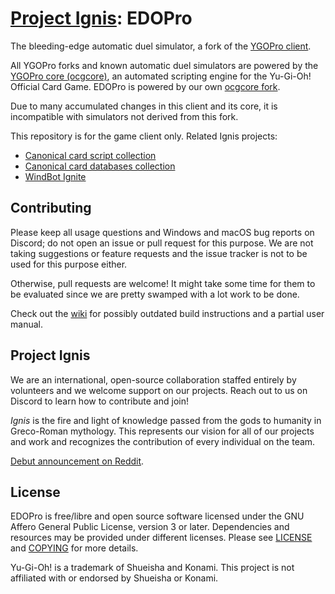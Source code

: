 # [Project Ignis](https://github.com/ProjectIgnis): EDOPro

The bleeding-edge automatic duel simulator, a fork of the [YGOPro client](https://github.com/Fluorohydride/ygopro).

All YGOPro forks and known automatic duel simulators are powered by the [YGOPro core (ocgcore)](https://github.com/Fluorohydride/ygopro-core), an automated scripting engine for the Yu-Gi-Oh! Official Card Game. EDOPro is powered by our own [ocgcore fork](https://github.com/edo9300/ygopro-core).

Due to many accumulated changes in this client and its core, it is incompatible with simulators not derived from this fork.

This repository is for the game client only. Related Ignis projects:
- [Canonical card script collection](https://github.com/ProjectIgnis/CardScripts)
- [Canonical card databases collection](https://github.com/ProjectIgnis/BabelCdb)
- [WindBot Ignite](https://github.com/ProjectIgnis/windbot/)

## Contributing

Please keep all usage questions and Windows and macOS bug reports on Discord; do not open an issue or pull request for this purpose.
We are not taking suggestions or feature requests and the issue tracker is not to be used for this purpose either.

Otherwise, pull requests are welcome! It might take some time for them to be evaluated since we are pretty swamped with a lot work to be done.

Check out the [wiki](https://github.com/edo9300/edopro/wiki/) for possibly outdated build instructions and a partial user manual.

## Project Ignis

We are an international, open-source collaboration staffed entirely by volunteers and we welcome support on our projects.
Reach out to us on Discord to learn how to contribute and join!

_Ignis_ is the fire and light of knowledge passed from the gods to humanity in Greco-Roman mythology.
This represents our vision for all of our projects and work and recognizes the contribution of every individual on the team.

[Debut announcement on Reddit](https://www.reddit.com/r/yugioh/comments/fvdn7v/presenting_project_ignis_edopro_the_opensource/).

## License

EDOPro is free/libre and open source software licensed under the GNU Affero General Public License, version 3 or later.
Dependencies and resources may be provided under different licenses.
Please see [LICENSE](https://github.com/edo9300/edopro/blob/master/LICENSE) and [COPYING](https://github.com/edo9300/edopro/blob/master/COPYING) for more details.

Yu-Gi-Oh! is a trademark of Shueisha and Konami. This project is not affiliated with or endorsed by Shueisha or Konami.
